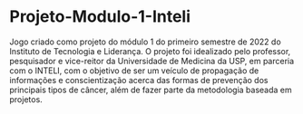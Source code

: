 # Projeto-Modulo-1-Inteli
Jogo criado como projeto do módulo 1 do primeiro semestre de 2022 do Instituto de Tecnologia e Liderança. O projeto foi idealizado pelo professor, pesquisador e vice-reitor da Universidade de Medicina da USP, em parceria com o INTELI, com o objetivo de ser um veículo de propagação de informações e conscientização acerca das formas de prevenção dos principais tipos de câncer, além de fazer parte da metodologia baseada em projetos. 
